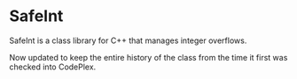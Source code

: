 # SafeInt
SafeInt is a class library for C++ that manages integer overflows.

Now updated to keep the entire history of the class from the time it first was checked into CodePlex. 
